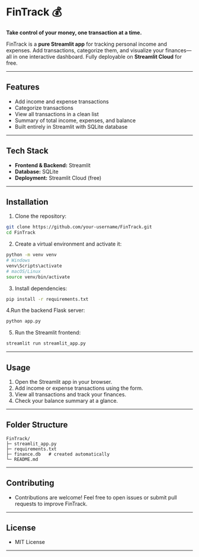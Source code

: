 # FinTrack 💰

**Take control of your money, one transaction at a time.**  

FinTrack is a **pure Streamlit app** for tracking personal income and expenses. Add transactions, categorize them, and visualize your finances—all in one interactive dashboard. Fully deployable on **Streamlit Cloud** for free.

---

## Features
- Add income and expense transactions
- Categorize transactions
- View all transactions in a clean list
- Summary of total income, expenses, and balance
- Built entirely in Streamlit with SQLite database

---

## Tech Stack
- **Frontend & Backend:** Streamlit
- **Database:** SQLite
- **Deployment:** Streamlit Cloud (free)

---

## Installation

1. Clone the repository:  
```bash
git clone https://github.com/your-username/FinTrack.git
cd FinTrack
```
2. Create a virtual environment and activate it:
```bash
python -m venv venv
# Windows
venv\Scripts\activate
# macOS/Linux
source venv/bin/activate
```
3. Install dependencies:
```bash
pip install -r requirements.txt
```
4.Run the backend Flask server:
```bash
python app.py
```
5. Run the Streamlit frontend:
```bash
streamlit run streamlit_app.py
```
---

## Usage
1. Open the Streamlit app in your browser.
2. Add income or expense transactions using the form.
3. View all transactions and track your finances.
4. Check your balance summary at a glance.
---

## Folder Structure
```
FinTrack/
├─ streamlit_app.py
├─ requirements.txt
├─ finance.db   # created automatically
└─ README.md
```
---

## Contributing
- Contributions are welcome! Feel free to open issues or submit pull requests to improve FinTrack.
---

## License
- MIT License
---

